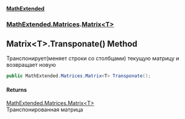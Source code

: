 #### [MathExtended](index.md 'index')
### [MathExtended.Matrices](MathExtended_Matrices.md 'MathExtended.Matrices').[Matrix&lt;T&gt;](MathExtended_Matrices_Matrix_T_.md 'MathExtended.Matrices.Matrix&lt;T&gt;')
## Matrix&lt;T&gt;.Transponate() Method
Транспонирует(меняет строки со столбцами) текущую матрицу и возвращает новую  
```csharp
public MathExtended.Matrices.Matrix<T> Transponate();
```
#### Returns
[MathExtended.Matrices.Matrix&lt;](MathExtended_Matrices_Matrix_T_.md 'MathExtended.Matrices.Matrix&lt;T&gt;')[T](MathExtended_Matrices_Matrix_T_.md#MathExtended_Matrices_Matrix_T__T 'MathExtended.Matrices.Matrix&lt;T&gt;.T')[&gt;](MathExtended_Matrices_Matrix_T_.md 'MathExtended.Matrices.Matrix&lt;T&gt;')  
Транспонированная матрица
